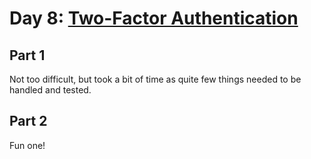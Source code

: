 # Day 8: [Two-Factor Authentication](https://adventofcode.com/2016/day/8)

## Part 1

Not too difficult, but took a bit of time as quite few things needed to be handled and tested.

## Part 2

Fun one!